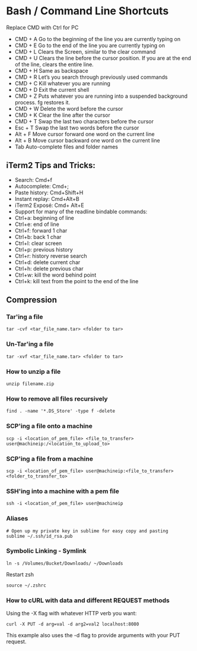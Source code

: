 # Bash / Command Line Shortcuts
Replace CMD with Ctrl for PC
- CMD + A    Go to the beginning of the line you are currently typing on
- CMD + E  Go to the end of the line you are currently typing on
- CMD + L                  Clears the Screen, similar to the clear command
- CMD + U  Clears the line before the cursor position. If you are at the end of the line, clears the entire line.
- CMD + H  Same as backspace
- CMD + R  Let’s you search through previously used commands
- CMD + C  Kill whatever you are running
- CMD + D  Exit the current shell
- CMD + Z  Puts whatever you are running into a suspended background process. fg restores it.
- CMD + W  Delete the word before the cursor
- CMD + K  Clear the line after the cursor
- CMD + T  Swap the last two characters before the cursor
- Esc + T   Swap the last two words before the cursor
- Alt + F   Move cursor forward one word on the current line
- Alt + B   Move cursor backward one word on the current line
- Tab   Auto-complete files and folder names

## iTerm2 Tips and Tricks:
- Search: Cmd+f
- Autocomplete: Cmd+;
- Paste history: Cmd+Shift+H
- Instant replay: Cmd+Alt+B
- iTerm2 Exposé: Cmd+ Alt+E
- Support for many of the readline bindable commands:
- Ctrl+a: beginning of line
- Ctrl+e: end of line
- Ctrl+f: forward 1 char
- Ctrl+b: back 1 char
- Ctrl+l: clear screen
- Ctrl+p: previous history
- Ctrl+r: history reverse search
- Ctrl+d: delete current char
- Ctrl+h: delete previous char
- Ctrl+w: kill the word behind point
- Ctrl+k: kill text from the point to the end of the line


## Compression

### Tar'ing a file
```
tar -cvf <tar_file_name.tar> <folder to tar>
```

### Un-Tar'ing a file
```
tar -xvf <tar_file_name.tar> <folder to tar>
```

### How to unzip a file
```
unzip filename.zip
```

### How to remove all files recursively
```
find . -name '*.DS_Store' -type f -delete
```


### SCP'ing a file onto a machine
```
scp -i <location_of_pem_file> <file_to_transfer> user@machineip:/<location_to_upload_to>
```

### SCP'ing a file from a machine
```
scp -i <location_of_pem_file> user@machineip:<file_to_transfer> <folder_to_transfer_to>
```

### SSH'ing into a machine with a pem file
```
ssh -i <location_of_pem_file> user@machineip
```


### Aliases
```
# Open up my private key in sublime for easy copy and pasting
sublime ~/.ssh/id_rsa.pub
```

### Symbolic Linking - Symlink
```
ln -s /Volumes/Bucket/Downloads/ ~/Downloads
```


Restart zsh
```
source ~/.zshrc
```


### How to cURL with data and different REQUEST methods
Using the -X flag with whatever HTTP verb you want:
```
curl -X PUT -d arg=val -d arg2=val2 localhost:8080
```
This example also uses the -d flag to provide arguments with your PUT request.
